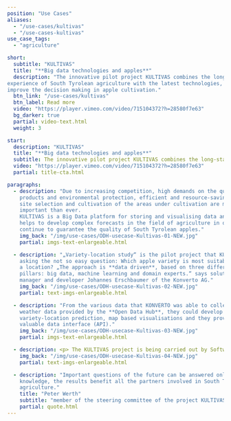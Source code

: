 ```yaml
---
position: "Use Cases"
aliases:
  - "/use-cases/kultivas"
  - "/use-cases-kultivas"
use_case_tags:
  - "agriculture"

short:
  subtitle: "KULTIVAS"
  title: "**Big data technologies and apples**"
  description: "The innovative pilot project KULTIVAS combines the long-standing
experience of South Tyrolean agriculture with the latest technologies, to
improve the decision making in apple cultivation."
  btn_link: "/use-cases/kultivas"
  btn_label: Read more
  video: "https://player.vimeo.com/video/715104372?h=28580f7e63"
  bg_darker: true
  partial: video-text.html
  weight: 3

start:
  description: "KULTIVAS"
  title: "**Big data technologies and apples**"
  subtitle: The innovative pilot project KULTIVAS combines the long-standing experience of South Tyrolean agriculture with the latest technologies, to improve the decision making in apple cultivation.
  video: "https://player.vimeo.com/video/715104372?h=28580f7e63"
  partial: title-cta.html

paragraphs:
  - description: "Due to increasing competition, high demands on the quality of the
    products and environmental protection, efficient and resource-saving
    site selection and cultivation of the areas under cultivation are more
    important than ever.
    KULTIVAS is a Big Data platform for storing and visualising data and
    helps to develop complex forecasts in the field of agriculture in order to
    continue to guarantee the quality of South Tyrolean apples."
    img_back: "/img/use-cases/ODH-usecase-Kultivas-01-NEW.jpg"
    partial: imgs-text-enlargeable.html

  - description: "„Variety-location study“ is the pilot project that KULTIVAS started with,
    asking the not so easy question: Which apple variety is most suitable for
    a location? „The approach is **data driven**, based on three different
    pillars: big data, machine learning and domain experts.“ says solution
    manager and developer Johannes Erschbaumer of the Konverto AG."
    img_back: "/img/use-cases/ODH-usecase-Kultivas-02-NEW.jpg"
    partial: text-imgs-enlargeable.html

  - description: "From the various data that KONVERTO was able to collect, including
    weather data provided by the **Open Data Hub**, they could develop a
    variety-location prediction, map based visualisations and they provide a
    valuable data interface (API)."
    img_back: "/img/use-cases/ODH-usecase-Kultivas-03-NEW.jpg"
    partial: imgs-text-enlargeable.html

  - description: <p> The KULTIVAS project is being carried out by Software and cloud from the private sector of the IT company <a href="https://konverto.eu" target="_blank">KONVERTO AG</a> in cooperation with researchers and agronomists from leading institutes (Laimburg, Eurac Research) who enrich the project with their agronomic knowledge.</p>
    img_back: "/img/use-cases/ODH-usecase-Kultivas-04-NEW.jpg"
    partial: text-imgs-enlargeable.html

  - description: "Important questions of the future can be answered only by pooling
    knowledge, the results benefit all the partners involved in South Tyrolean
    agriculture."
    title: "Peter Werth"
    subtitle: "member of the steering committee of the project KULTIVAS"
    partial: quote.html
---
```

